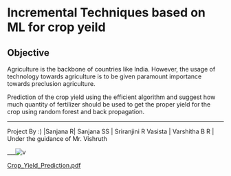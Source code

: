 # Incremental Techniques based on ML for crop yeild 

## Objective
Agriculture is the backbone of countries like India. However, the usage of technology towards
agriculture is to be given paramount importance towards preclusion agriculture.

Prediction of the crop yield using the efficient algorithm and suggest how much quantity of
fertilizer should be used to get the proper yield for the crop using random forest and back
propagation.

___
Project By :)
|Sanjana R| Sanjana SS | Sriranjini R Vasista | Varshitha B R | 
Under the guidance of Mr. Vishruth 


___![v](https://github.com/user-attachments/assets/d40aad57-c8f8-4f16-8267-520f2110d9a7)

[Crop_Yield_Prediction.pdf](https://github.com/user-attachments/files/17742482/Crop_Yield_Prediction.pdf)
